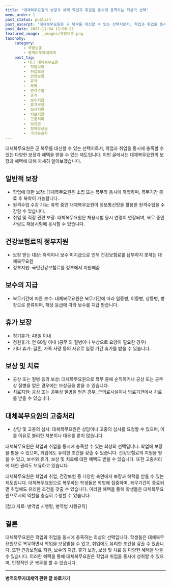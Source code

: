 ```yaml
---
title: "대체복무요원의 보장과 혜택 학업과 취업을 동시에 충족하는 최상의 선택"
menu_order: 1
post_status: publish
post_excerpt: '대체복무요원은 군 복무를 대신할 수 있는 선택지로서, 학업과 취업을 동시에 충족할 수 있는 다양한 보장과 혜택을 받을 수 있는 제도입니다. 이번 글에서는 대체복무요원의 보장과 혜택에 대해 자세히 알아보겠습니다.'
post_date: 2023-11-04 11:08:25
featured_image: _images/국방보훈.png
taxonomy:
    category:
        - 국방보훈
        - 병역의무자대체역
    post_tag:
        - 태그 대체복무요원
        -  학업보장
        -  취업보장
        -  건강보험
        -  휴학
        -  복학
        -  원격수업
        -  휴직
        -  보수지급
        -  휴가보장
        -  보상지원
        -  치료지원
        -  고충처리
        -  보상금
        -  장애보상금
        -  국가유공자
---
```



대체복무요원은 군 복무를 대신할 수 있는 선택지로서, 학업과 취업을 동시에 충족할 수 있는 다양한 보장과 혜택을 받을 수 있는 제도입니다. 이번 글에서는 대체복무요원의 보장과 혜택에 대해 자세히 알아보겠습니다.

## 일반적 보장
- 학업에 대한 보장: 대체복무요원은 소집 또는 복무와 동시에 휴학하며, 복무기간 종료 후 복학이 가능합니다.
- 원격수업 수강 가능: 휴학 중인 대체복무요원이 정보통신망을 활용한 원격수업을 수강할 수 있습니다.
- 취업 및 직장 관련 보장: 대체복무요원은 채용시험 응시 연령이 연장되며, 복무 중인 사람도 채용시험에 응시할 수 있습니다.

## 건강보험료의 정부지원
- 보장 받는 대상: 휴직이나 보수 미지급으로 인해 건강보험료를 납부하지 못하는 대체복무요원
- 정부지원: 국민건강보험료를 정부에서 지원해줌

## 보수의 지급
- 복무기간에 따른 보수: 대체복무요원은 복무기간에 따라 일등병, 이등병, 상등병, 병장으로 분류되며, 해당 등급에 따라 보수를 지급 받습니다.

## 휴가 보장
- 정기휴가: 48일 이내
- 청원휴가: 연 60일 이내 (공무 외 질병이나 부상으로 요양이 필요한 경우)
- 기타 휴가: 결혼, 가족 사망 등의 사유로 일정 기간 휴가를 받을 수 있습니다.

## 보상 및 치료
- 공상 또는 질병 등의 보상: 대체복무요원으로 복무 중에 순직하거나 공상 또는 공무상 질병을 얻은 경우에는 보상금을 받을 수 있습니다.
- 치료지원: 공상 또는 공무상 질병을 얻은 경우, 군의료시설이나 의료기관에서 치료를 받을 수 있습니다.

## 대체복무요원의 고충처리
- 상담 및 고충의 심사: 대체복무요원은 상담이나 고충의 심사를 요청할 수 있으며, 이를 이유로 불리한 처분이나 대우를 받지 않습니다.

대체복무요원은 학업과 취업을 동시에 충족할 수 있는 최상의 선택입니다. 학업에 보장을 받을 수 있으며, 취업에도 유리한 조건을 갖출 수 있습니다. 건강보험료의 지원을 받을 수 있고, 보수와 휴가, 보상 및 치료에 대한 혜택도 받을 수 있습니다. 또한 고충처리에 대한 권리도 보유하고 있습니다. 

대체복무요원은 학업과 취업, 건강보험 등 다양한 측면에서 보장과 혜택을 받을 수 있는 제도입니다. 대체복무요원으로 복무하는 학생들은 학업에 집중하며, 복무기간이 종료되면 취업에도 유리한 조건을 갖출 수 있습니다. 이러한 혜택을 통해 학생들은 대체복무요원으로서의 역할을 충실히 수행할 수 있습니다.

[참고 자료: 병역법 시행령, 병역법 시행규칙]

## 결론
대체복무요원은 학업과 취업을 동시에 충족하는 최상의 선택입니다. 학생들은 대체복무요원으로 복무하면서 학업을 보장받을 수 있고, 취업에도 유리한 조건을 갖출 수 있습니다. 또한 건강보험료 지원, 보수의 지급, 휴가 보장, 보상 및 치료 등 다양한 혜택을 받을 수 있습니다. 이러한 혜택을 통해 대체복무요원은 학업과 취업을 동시에 성취할 수 있으며, 안정적인 군 복무를 할 수 있습니다.
<!-- wp:separator -->
<hr class="wp-block-separator has-alpha-channel-opacity"/>
<!-- /wp:separator -->

<!-- wp:group {"backgroundColor":"base","layout":{"type":"constrained"}} -->
<div class="wp-block-group has-base-background-color has-background"><!-- wp:paragraph {"align":"center","fontSize":"medium"} -->
<p class="has-text-align-center has-large-font-size"><strong>병역의무자대체역 관련 글 바로가기</strong></p>
<!-- /wp:paragraph -->


<!-- wp:latest-posts
{"categories":[{"id":7660,"count":19,"description":"","link":"https://uknowlaw.com/category/%eb%b3%91%ec%97%ad%ec%9d%98%eb%ac%b4%ec%9e%90%eb%8c%80%ec%b2%b4%ec%97%ad/","name":"병역의무자대체역","slug":"병역의무자대체역","taxonomy":"category","parent":0,"meta":[],"_links":{"self":[{"href":"https://uknowlaw.com/wp-json/wp/v2/categories/7660"}],"collection":[{"href":"https://uknowlaw.com/wp-json/wp/v2/categories"}],"about":[{"href":"https://uknowlaw.com/wp-json/wp/v2/taxonomies/category"}],"wp:post_type":[{"href":"https://uknowlaw.com/wp-json/wp/v2/posts?categories=7660"}],"curies":[{"name":"wp","href":"https://api.w.org/{rel}","templated":true}]}}],"postsToShow":100,"excerptLength":28,"postLayout":"grid","columns":2,"featuredImageAlign":"left","featuredImageSizeSlug":"large","fontSize":18px} /--></div>
<!-- /wp:group -->